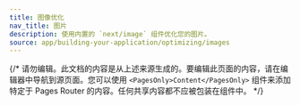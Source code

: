 ```yaml
---
title: 图像优化
nav_title: 图片
description: 使用内置的 `next/image` 组件优化您的图片。
source: app/building-your-application/optimizing/images
---
```


{/* 请勿编辑。此文档的内容是从上述来源生成的。要编辑此页面的内容，请在编辑器中导航到源页面。您可以使用 `<PagesOnly>Content</PagesOnly>` 组件来添加特定于 Pages Router 的内容。任何共享内容都不应被包装在组件中。 */}